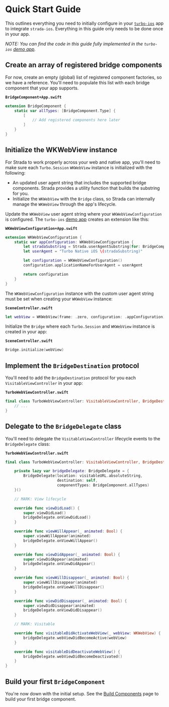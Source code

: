 # Quick Start Guide

This outlines everything you need to initially configure in your [`turbo-ios`](https://github.com/hotwired/turbo-ios) app to integrate `strada-ios`. Everything in this guide only needs to be done once in your app.

_NOTE: You can find the code in this guide fully implemented in the `turbo-ios` [demo app](https://github.com/hotwired/turbo-ios/tree/main/Demo)._

## Create an array of registered bridge components

For now, create an empty (global) list of registered component factories, so we have a reference. You'll need to populate this list with each bridge component that your app supports.

**`BridgeComponent+App.swift`**
```swift
extension BridgeComponent {
    static var allTypes: [BridgeComponent.Type] {
        [
            // Add registered components here later
        ]
    }
}
```

## Initialize the WKWebView instance

For Strada to work properly across your web and native app, you'll need to make sure each `Turbo.Session` `WKWebView` instance is initialized with the following:
- An updated user agent string that includes the supported bridge components. Strada provides a utility function that builds the substring for you.
- Initialize the `WKWebView` with the `Bridge` class, so Strada can internally manage the `WKWebView` through the app's lifecycle.

Update the `WKWebView` user agent string where your `WKWebViewConfiguration` is configured. The `turbo-ios` [demo app](https://github.com/hotwired/turbo-ios/tree/main/Demo) creates an extension like this:

**`WKWebViewConfiguration+App.swift`**
```swift
extension WKWebViewConfiguration {
    static var appConfiguration: WKWebViewConfiguration {
        let stradaSubstring = Strada.userAgentSubstring(for: BridgeComponent.allTypes)
        let userAgent = "Turbo Native iOS \(stradaSubstring)"

        let configuration = WKWebViewConfiguration()
        configuration.applicationNameForUserAgent = userAgent

        return configuration
    }
}
```

The `WKWebViewConfiguration` instance with the custom user agent string must be set when creating your `WKWebView` instance:

**`SceneController.swift`**
```swift
let webView = WKWebView(frame: .zero, configuration: .appConfiguration)
```

Initialize the `Bridge` where each `Turbo.Session` and `WKWebView` instance is created in your app:

**`SceneController.swift`**
```swift
Bridge.initialize(webView)
```

## Implement the `BridgeDestination` protocol
You'll need to add the `BridgeDestination` protocol for you each `VisitableViewController` in your app:

**`TurboWebViewController.swift`**
```swift
final class TurboWebViewController: VisitableViewController, BridgeDestination {
    // ...
}
```

## Delegate to the `BridgeDelegate` class
You'll need to delegate the `VisitableViewController` lifecycle events to the `BridgeDelegate` class:

**`TurboWebViewController.swift`**
```swift
final class TurboWebViewController: VisitableViewController, BridgeDestination {

    private lazy var bridgeDelegate: BridgeDelegate = {
        BridgeDelegate(location: visitableURL.absoluteString,
                       destination: self,
                       componentTypes: BridgeComponent.allTypes)
    }()

    // MARK: View lifecycle

    override func viewDidLoad() {
        super.viewDidLoad()
        bridgeDelegate.onViewDidLoad()
    }

    override func viewWillAppear(_ animated: Bool) {
        super.viewWillAppear(animated)
        bridgeDelegate.onViewWillAppear()
    }

    override func viewDidAppear(_ animated: Bool) {
        super.viewDidAppear(animated)
        bridgeDelegate.onViewDidAppear()
    }

    override func viewWillDisappear(_ animated: Bool) {
        super.viewWillDisappear(animated)
        bridgeDelegate.onViewWillDisappear()
    }

    override func viewDidDisappear(_ animated: Bool) {
        super.viewDidDisappear(animated)
        bridgeDelegate.onViewDidDisappear()
    }

    // MARK: Visitable

    override func visitableDidActivateWebView(_ webView: WKWebView) {
        bridgeDelegate.webViewDidBecomeActive(webView)
    }

    override func visitableDidDeactivateWebView() {
        bridgeDelegate.webViewDidBecomeDeactivated()
    }
}
```

## Build your first `BridgeComponent`

You're now down with the initial setup. See the [Build Components](BUILD-COMPONENTS.md) page to build your first bridge component.
